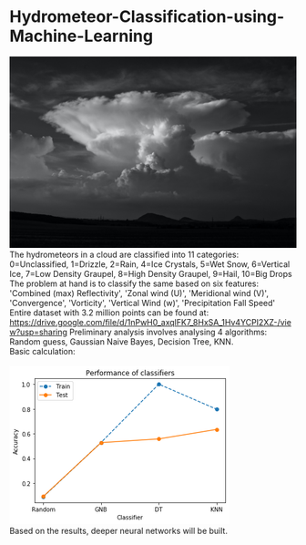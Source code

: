 # Hydrometeor-Classification-using-Machine-Learning
![Unsplash](https://github.com/yashgokhale/Hydrometeor-Classification-using-Machine-Learning/blob/master/martin-vysoudil-9jOkbg-oJFY-unsplash.jpg) <br>
The hydrometeors in a cloud are classified into 11 categories: <br>
0=Unclassified, 1=Drizzle, 2=Rain, 4=Ice Crystals, 5=Wet Snow, 6=Vertical Ice, 7=Low Density Graupel, 8=High Density Graupel, 9=Hail, 10=Big Drops <br>
The problem at hand is to classify the same based on six features: <br>
'Combined (max) Reflectivity', 'Zonal wind (U)', 'Meridional wind (V)', 'Convergence', 'Vorticity', 'Vertical Wind (w)', 'Precipitation Fall Speed' <br>
Entire dataset with 3.2 million points can be found at: https://drive.google.com/file/d/1nPwH0_axqlFK7_8HxSA_1Hv4YCPI2XZ-/view?usp=sharing
Preliminary analysis involves analysing 4 algorithms: Random guess, Gaussian Naive Bayes, Decision Tree, KNN.<br>
Basic calculation:<br><br>
![Accuracy for baseline model](https://github.com/yashgokhale/Hydrometeor-Classification-using-Machine-Learning/blob/master/acc.png) <br>
Based on the results, deeper neural networks will be built.

